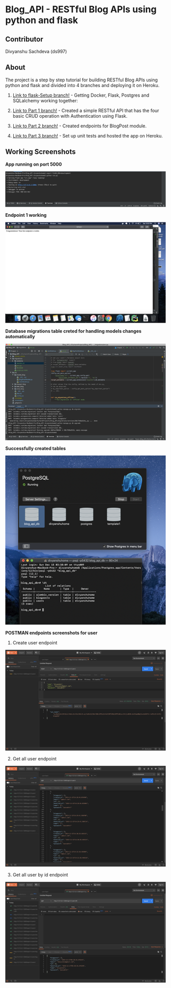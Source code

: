 # Blog_API - RESTful Blog APIs using python and flask

## Contributor
Divyanshu Sachdeva (ds997)

## About
The project is a step by step tutorial for building RESTful Blog APIs using python and flask and divided into 4 branches
and deploying it on Heroku.

1. [Link to flask-Setup branch!](https://github.com/ds997/Blog_API/tree/flask_setup) - Getting Docker, Flask, Postgres and SQLalchemy working together:

2. [Link to Part 1 branch!](https://github.com/ds997/Blog_API/tree/part1) - Created a simple RESTful API that has the four basic CRUD operation with Authentication using Flask.

3. [Link to Part 2 branch!](https://github.com/ds997/Blog_API/tree/part2) - Created endpoints for BlogPost module.

4. [Link to Part 3 branch!](https://github.com/ds997/Blog_API/tree/part3) - Set up unit tests and hosted the app on Heroku.

## Working Screenshots

**App running on port 5000**

![App running on port 5000](https://github.com/ds997/Blog_API/blob/master/app_screenshots/app%20running%20on%20port.png)

**Endpoint 1 working**

![Endpoint 1 working](https://github.com/ds997/Blog_API/blob/master/app_screenshots/Endpoint%201%20working.png)

**Database migrations table creted for handling models changes automatically**

![Database migrations succesfully created](https://github.com/ds997/Blog_API/blob/master/app_screenshots/Database_Tables_Created.png )

**Successfully created tables**

![User and Blogpost and relationship tables created](https://github.com/ds997/Blog_API/blob/master/app_screenshots/Database%20tables%20created%20.png)

**POSTMAN endpoints screenshots for user**

1. Create user endpoint 

![Create user endpoint](https://github.com/ds997/Blog_API/blob/master/app_screenshots/create_user.png)

2. Get all user endpoint

![Get all user enpoint](https://github.com/ds997/Blog_API/blob/master/app_screenshots/get_all_users.png)

3. Get all user by id endpoint 

![Get all user by id endpoint ](https://github.com/ds997/Blog_API/blob/master/app_screenshots/get_user_by_id.png)
